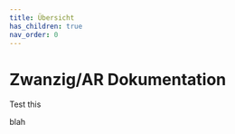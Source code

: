 ```yaml
---
title: Übersicht
has_children: true
nav_order: 0
---
```


# Zwanzig/AR Dokumentation

Test this


blah
